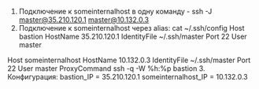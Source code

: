 1. Подключение к someinternalhost в одну команду - ssh -J master@35.210.120.1 master@10.132.0.3
2. Подключение к someinternalhost через alias:
cat ~/.ssh/config
Host bastion
        HostName 35.210.120.1
        IdentityFile ~/.ssh/master
        Port 22
        User master

Host someinternalhost
        HostName 10.132.0.3
        IdentityFile ~/.ssh/master
        Port 22
        User master
        ProxyCommand ssh -q -W %h:%p bastion
3. Конфигурация:
bastion_IP = 35.210.120.1
someinternalhost_IP = 10.132.0.3
